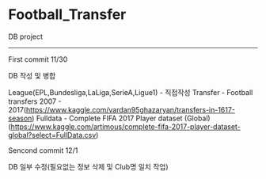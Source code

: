 # Football_Transfer
DB project

-------
First commit 11/30

DB 작성 및 병합

League(EPL,Bundesliga,LaLiga,SerieA,Ligue1) - 직접작성
Transfer - Football transfers 2007 - 2017(https://www.kaggle.com/vardan95ghazaryan/transfers-in-1617-season)
Fulldata - Complete FIFA 2017 Player dataset (Global)(https://www.kaggle.com/artimous/complete-fifa-2017-player-dataset-global?select=FullData.csv)


Sencond commit 12/1

DB 일부 수정(필요없는 정보 삭제 및 Club명 일치 작업)
